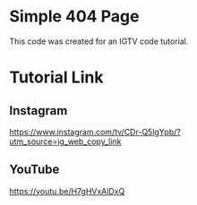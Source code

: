 # Simple 404 Page
This code was created for an IGTV code tutorial.

# Tutorial Link

## Instagram
https://www.instagram.com/tv/CDr-Q5lgYpb/?utm_source=ig_web_copy_link

## YouTube
https://youtu.be/H7gHVxAlDxQ
